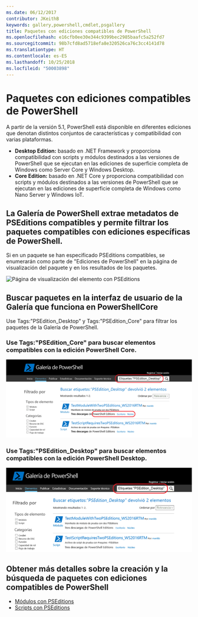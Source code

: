 ```yaml
---
ms.date: 06/12/2017
contributor: JKeithB
keywords: gallery,powershell,cmdlet,psgallery
title: Paquetes con ediciones compatibles de PowerShell
ms.openlocfilehash: e16cfb0ee30e344c9399bec2985baafc5a252fd7
ms.sourcegitcommit: 98b7cfd8ad5718efa8e320526ca76c3cc4141d78
ms.translationtype: HT
ms.contentlocale: es-ES
ms.lasthandoff: 10/25/2018
ms.locfileid: "50003898"
---
```

# <a name="packages-with-compatible-powershell-editions"></a>Paquetes con ediciones compatibles de PowerShell

A partir de la versión 5.1, PowerShell está disponible en diferentes ediciones que denotan distintos conjuntos de características y compatibilidad con varias plataformas.

- **Desktop Edition:** basado en .NET Framework y proporciona compatibilidad con scripts y módulos destinados a las versiones de PowerShell que se ejecutan en las ediciones de superficie completa de Windows como Server Core y Windows Desktop.
- **Core Edition:** basado en .NET Core y proporciona compatibilidad con scripts y módulos destinados a las versiones de PowerShell que se ejecutan en las ediciones de superficie completa de Windows como Nano Server y Windows IoT.

## <a name="powershell-gallery-extracts-supported-pseditions-metadata-and-allows-you-to-filters-the-packages-compatible-for-specific-powershell-editions"></a>La Galería de PowerShell extrae metadatos de PSEditions compatibles y permite filtrar los paquetes compatibles con ediciones específicas de PowerShell.

Si en un paquete se han especificado PSEditions compatibles, se enumerarán como parte de "Ediciones de PowerShell" en la página de visualización del paquete y en los resultados de los paquetes.

![Página de visualización del elemento con PSEditions](../../Images/manual_package_download.png)

## <a name="search-for-packages-in-the-gallery-ui-which-works-on-powershellcore"></a>Buscar paquetes en la interfaz de usuario de la Galería que funciona en PowerShellCore

Use Tags:"PSEdition_Desktop" y Tags:"PSEdition_Core" para filtrar los paquetes de la Galería de PowerShell.

### <a name="use-tagspseditioncore-to-search-items-compatible-with-powershell-core-edition"></a>Use Tags:"PSEdition_Core" para buscar elementos compatibles con la edición PowerShell Core.

![Resultados de la búsqueda de elementos compatibles con Core PSEdition](../../Images/SearchResultsWithPSEditions.PNG)

### <a name="use-tagspseditiondesktop-to-search-items-compatible-with-powershell-desktop-edition"></a>Use Tags:"PSEdition_Desktop" para buscar elementos compatibles con la edición PowerShell Desktop.

![Resultados de la búsqueda de elementos compatibles con Desktop PSEdition](../../Images/SearchResultsWithPSEdition-Desktop.PNG)

## <a name="more-details-on-authoring-and-finding-the-packages-with-compatible-powershell-editions"></a>Obtener más detalles sobre la creación y la búsqueda de paquetes con ediciones compatibles de PowerShell

- [Módulos con PSEditions](../../concepts/module-psedition-support.md)
- [Scripts con PSEditions](../../concepts/script-psedition-support.md)
